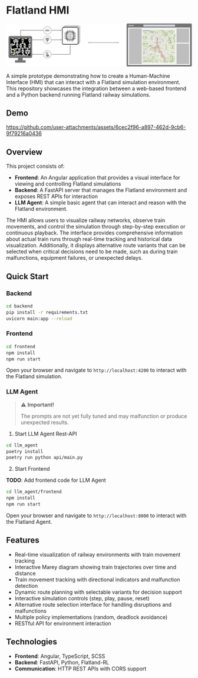 # Flatland HMI

![Flatland HMI](flatland-hmi.png)

A simple prototype demonstrating how to create a Human-Machine Interface (HMI) that can interact with a Flatland simulation environment. This repository showcases the integration between a web-based frontend and a Python backend running Flatland railway simulations.

## Demo

https://github.com/user-attachments/assets/6cec2f96-a897-462d-9cb6-9f79216a0436


## Overview

This project consists of:

- **Frontend**: An Angular application that provides a visual interface for viewing and controlling Flatland simulations
- **Backend**: A FastAPI server that manages the Flatland environment and exposes REST APIs for interaction
- **LLM Agent**: A simple basic agent that can interact and reason with the Flatland environment.


The HMI allows users to visualize railway networks, observe train movements, and control the simulation through step-by-step execution or continuous playback. The interface provides comprehensive information about actual train runs through real-time tracking and historical data visualization. Additionally, it displays alternative route variants that can be selected when critical decisions need to be made, such as during train malfunctions, equipment failures, or unexpected delays.

## Quick Start

### Backend

```bash
cd backend
pip install -r requirements.txt
uvicorn main:app --reload
```

### Frontend

```bash
cd frontend
npm install
npm run start
```

Open your browser and navigate to `http://localhost:4200` to interact with the Flatland simulation.

### LLM Agent

> ⚠️ **Important!** 
>
> The prompts are not yet fully tuned and may malfunction or produce unexpected results.

1. Start LLM Agent Rest-API

```bash
cd llm_agent
poetry install
poetry run python api/main.py
```

2. Start Frontend

**TODO**: Add frontend code for LLM Agent
```bash
cd llm_agent/frontend
npm install
npm run start
```

Open your browser and navigate to `http://localhost:8000` to interact with the Flatland Agent.


## Features

- Real-time visualization of railway environments with train movement tracking
- Interactive Marey diagram showing train trajectories over time and distance
- Train movement tracking with directional indicators and malfunction detection
- Dynamic route planning with selectable variants for decision support
- Interactive simulation controls (step, play, pause, reset)
- Alternative route selection interface for handling disruptions and malfunctions
- Multiple policy implementations (random, deadlock avoidance)
- RESTful API for environment interaction

## Technologies

- **Frontend**: Angular, TypeScript, SCSS
- **Backend**: FastAPI, Python, Flatland-RL
- **Communication**: HTTP REST APIs with CORS support
